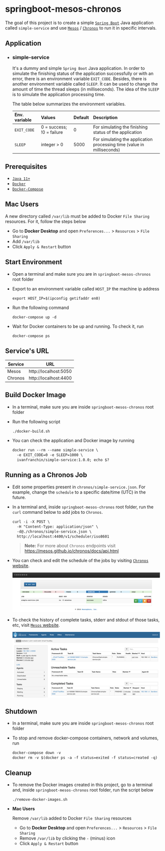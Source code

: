 # springboot-mesos-chronos

The goal of this project is to create a simple [`Spring Boot`](https://docs.spring.io/spring-boot/docs/current/reference/htmlsingle/) Java application called `simple-service` and use [`Mesos`](http://mesos.apache.org) / [`Chronos`](https://mesos.github.io/chronos) to run it in specific intervals.

## Application

- ### simple-service

  It's a dummy and simple `Spring Boot` Java application. In order to simulate the finishing status of the application successfully or with an error, there is an environment variable `EXIT_CODE`. Besides, there is another environment variable called `SLEEP`. It can be used to change the amount of time the thread sleeps (in milliseconds). The idea of the `SLEEP` is to simulate the application processing time.

  The table below summarizes the environment variables.

  | Env. variable | Values                    | Default | Description                                                            |
  |---------------|---------------------------|---------|------------------------------------------------------------------------|
  | `EXIT_CODE`   | 0 = success; !0 = failure | 0       | For simulating the finishing status of the application                 |
  | `SLEEP`       | integer > 0               | 5000    | For simulating the application processing time (value in milliseconds) |

## Prerequisites

- [`Java 11+`](https://www.oracle.com/java/technologies/downloads/#java11)
- [`Docker`](https://www.docker.com/)
- [`Docker-Compose`](https://docs.docker.com/compose/install/)

## Mac Users

A new directory called `/var/lib` must be added to Docker `File Sharing` resources. For it, follow the steps below
- Go to **Docker Desktop** and open `Preferences...` > `Resources` > `File Sharing`
- Add `/var/lib`
- Click `Apply & Restart` button

## Start Environment

- Open a terminal and make sure you are in `springboot-mesos-chronos` root folder

- Export to an environment variable called `HOST_IP` the machine ip address
  ```
  export HOST_IP=$(ipconfig getifaddr en0)
  ```

- Run the following command
  ```
  docker-compose up -d
  ```

- Wait for Docker containers to be up and running. To check it, run
  ```
  docker-compose ps
  ```

## Service's URL

| Service | URL                   |
|---------|-----------------------|
| Mesos   | http://localhost:5050 |
| Chronos | http://localhost:4400 |

## Build Docker Image

- In a terminal, make sure you are inside `springboot-mesos-chronos` root folder

- Run the following script
  ```
  ./docker-build.sh
  ```

- You can check the application and Docker image by running
  ```
  docker run --rm --name simple-service \
    -e EXIT_CODE=0 -e SLEEP=1000 \
    ivanfranchin/simple-service:1.0.0; echo $?
  ```

## Running as a Chronos Job

- Edit some properties present in `chronos/simple-service.json`. For example, change the `schedule` to a specific date/time (UTC) in the future.

- In a terminal and, inside `springboot-mesos-chronos` root folder, run the `curl` command below to add jobs to `Chronos`.
  ```
  curl -i -X POST \
    -H "Content-Type: application/json" \
    -d@./chronos/simple-service.json \
    http://localhost:4400/v1/scheduler/iso8601
  ```
  > **Note:** For more about `Chronos` endpoints visit https://mesos.github.io/chronos/docs/api.html

- You can check and edit the schedule of the jobs by visiting [`Chronos` website](http://localhost:4400).

  ![chronos](documentation/chronos.png)

- To check the history of complete tasks, stderr and stdout of those tasks, etc, visit [`Mesos` website](http://localhost:5050).

  ![mesos](documentation/mesos.png)

## Shutdown

- In a terminal, make sure you are inside `springboot-mesos-chronos` root folder

- To stop and remove docker-compose containers, network and volumes, run
  ```
  docker-compose down -v
  docker rm -v $(docker ps -a -f status=exited -f status=created -q)
  ```

## Cleanup

- To remove the Docker images created in this project, go to a terminal and, inside `springboot-mesos-chronos` root folder, run the script below
  ```
  ./remove-docker-images.sh
  ```

- **Mac Users**

  Remove `/var/lib` added to Docker `File Sharing` resources
  - Go to **Docker Desktop** and open `Preferences...` > `Resources` > `File Sharing`
  - Remove `/var/lib` by clicking the `-` (minus) icon
  - Click `Apply & Restart` button